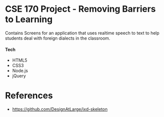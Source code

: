 # CSE 170 Project - Removing Barriers to Learning

Contains Screens for an application that uses realtime speech to text to help students deal with foreign dialects in the classroom.
#### Tech
* HTML5
* CSS3
* Node.js
* jQuery

# References
* https://github.com/DesignAtLarge/ixd-skeleton
